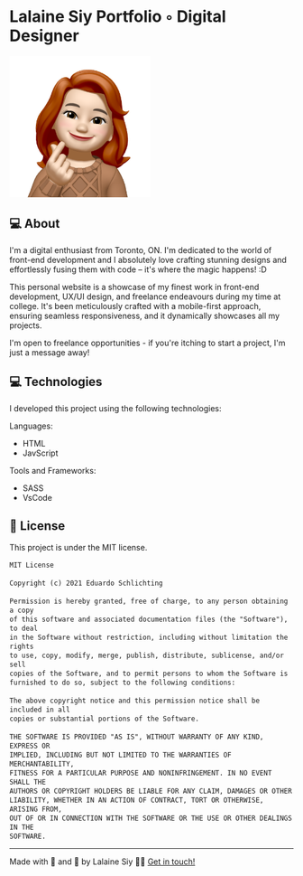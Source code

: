 # Lalaine Siy Portfolio ◦ Digital Designer

<img src="/images/memoji_heart.png" alt="MeMoji Heart" width="250" height="250">

## :computer: About

I'm a digital enthusiast from Toronto, ON. I'm dedicated to the world of front-end development and I absolutely love crafting stunning designs and effortlessly fusing them with code – it's where the magic happens! :D

This personal website is a showcase of my finest work in front-end development, UX/UI design, and freelance endeavours during my time at college. It's been meticulously crafted with a mobile-first approach, ensuring seamless responsiveness, and it dynamically showcases all my projects.

I'm open to freelance opportunities - if you're itching to start a project, I'm just a message away!

## :computer: Technologies

I developed this project using the following technologies:

Languages:

- HTML
- JavScript

Tools and Frameworks:

- SASS
- VsCode

## :memo: License

This project is under the MIT license.

```
MIT License

Copyright (c) 2021 Eduardo Schlichting

Permission is hereby granted, free of charge, to any person obtaining a copy
of this software and associated documentation files (the "Software"), to deal
in the Software without restriction, including without limitation the rights
to use, copy, modify, merge, publish, distribute, sublicense, and/or sell
copies of the Software, and to permit persons to whom the Software is
furnished to do so, subject to the following conditions:

The above copyright notice and this permission notice shall be included in all
copies or substantial portions of the Software.

THE SOFTWARE IS PROVIDED "AS IS", WITHOUT WARRANTY OF ANY KIND, EXPRESS OR
IMPLIED, INCLUDING BUT NOT LIMITED TO THE WARRANTIES OF MERCHANTABILITY,
FITNESS FOR A PARTICULAR PURPOSE AND NONINFRINGEMENT. IN NO EVENT SHALL THE
AUTHORS OR COPYRIGHT HOLDERS BE LIABLE FOR ANY CLAIM, DAMAGES OR OTHER
LIABILITY, WHETHER IN AN ACTION OF CONTRACT, TORT OR OTHERWISE, ARISING FROM,
OUT OF OR IN CONNECTION WITH THE SOFTWARE OR THE USE OR OTHER DEALINGS IN THE
SOFTWARE.
```

---

Made with :white_heart: and :tea: by Lalaine Siy 👋🏻 [Get in touch!](https://github.com/milkfirst)
